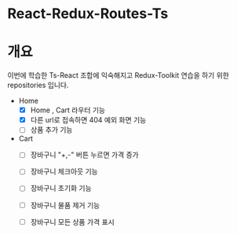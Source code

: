 # React-Redux-Routes-Ts

# 개요
이번에 학습한 Ts-React 조합에 익숙해지고 Redux-Toolkit 연습을 하기 위한 repositories 입니다.



- Home 
    - [x] Home , Cart 라우터 기능
    - [x] 다른 url로 접속하면 404 예외 화면 기능
    - [ ] 상품 추가 기능 
 
- Cart
    - [ ] 장바구니 "+,-" 버튼 누르면 가격 증가
    - [ ] 장바구니 체크아웃 기능
    - [ ] 장바구니 초기화 기능
    - [ ] 장바구니 물품 제거 기능
    - [ ] 장바구니 모든 상품 가격 표시
 
